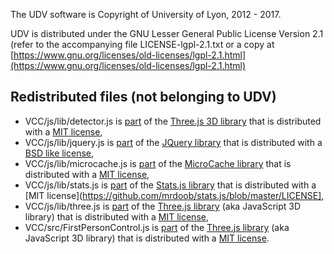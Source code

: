 The UDV software is Copyright of University of Lyon, 2012 - 2017.

UDV is distributed under the GNU Lesser General Public License Version 2.1 (refer to the accompanying file LICENSE-lgpl-2.1.txt or a copy at [https://www.gnu.org/licenses/old-licenses/lgpl-2.1.html](https://www.gnu.org/licenses/old-licenses/lgpl-2.1.html)

## Redistributed files (not belonging to UDV)
* VCC/js/lib/detector.js is [part](https://github.com/mrdoob/three.js/blob/dev/examples/js/Detector.js) of the [Three.js 3D library](https://github.com/mrdoob/three.js) that is distributed with a [MIT license](https://github.com/mrdoob/three.js/blob/dev/LICENSE),
 * VCC/js/lib/jquery.js is [part](https://github.com/jquery/jquery/blob/master/src/jquery.js) of the [JQuery library](https://github.com/jquery/jquery) that is distributed with a [BSD like license](https://github.com/jquery/jquery/blob/master/LICENSE.txt),
 * VCC/js/lib/microcache.js is [part](https://github.com/jeromeetienne/MicroCache.js/blob/master/microcache.js) of the [MicroCache library](https://github.com/jeromeetienne/MicroCache.js) that is distributed with a [MIT license](https://github.com/jeromeetienne/MicroCache.js/blob/master/MIT-LICENSE.txt),
 * VCC/js/lib/stats.js is [part](https://github.com/mrdoob/stats.js/blob/master/src/Stats.js) of the [Stats.js library](https://github.com/mrdoob/stats.js) that is distributed with a [MIT license](https://github.com/mrdoob/stats.js/blob/master/LICENSE],
 * VCC/js/lib/three.js is [part](https://github.com/mrdoob/three.js/blob/dev/src/Three.js) of the [Three.js library](https://github.com/mrdoob/three.js/) (aka JavaScript 3D library) that is distributed with a [MIT license](https://github.com/mrdoob/three.js/blob/dev/LICENSE),
 * VCC/src/FirstPersonControl.js is [part](https://github.com/mrdoob/three.js/blob/dev/examples/js/controls/FirstPersonControls.js) of the [Three.js library](https://github.com/mrdoob/three.js/) (aka JavaScript 3D library) that is distributed with a [MIT license](https://github.com/mrdoob/three.js/blob/dev/LICENSE).
